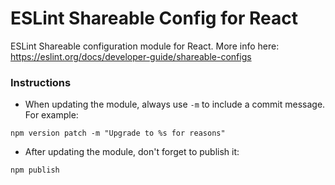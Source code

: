 # ESLint Shareable Config for React #

ESLint Shareable configuration module for React. More info here: https://eslint.org/docs/developer-guide/shareable-configs

### Instructions
- When updating the module, always use `-m` to include a commit message. For example:

`npm version patch -m "Upgrade to %s for reasons"`

- After updating the module, don't forget to publish it:

`npm publish`